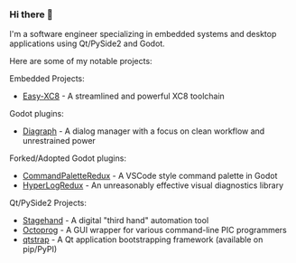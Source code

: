 ### Hi there 👋

I'm a software engineer specializing in embedded systems and desktop applications using Qt/PySide2 and Godot.

Here are some of my notable projects:

Embedded Projects:
- [Easy-XC8](https://github.com/DaelonSuzuka/Easy-XC8) - A streamlined and powerful XC8 toolchain

Godot plugins:
- [Diagraph](https://github.com/DaelonSuzuka/Diagraph) - A dialog manager with a focus on clean workflow and unrestrained power

Forked/Adopted Godot plugins:
- [CommandPaletteRedux](https://github.com/DaelonSuzuka/CommandPaletteRedux) - A VSCode style command palette in Godot
- [HyperLogRedux](https://github.com/DaelonSuzuka/HyperLogRedux) - An unreasonably effective visual diagnostics library

Qt/PySide2 Projects:
- [Stagehand](https://github.com/DaelonSuzuka/Stagehand) - A digital "third hand" automation tool
- [Octoprog](https://github.com/DaelonSuzuka/Octoprog) - A GUI wrapper for various command-line PIC programmers
- [qtstrap](https://github.com/qtstrap/qtstrap) - A Qt application bootstrapping framework (available on pip/PyPI)

